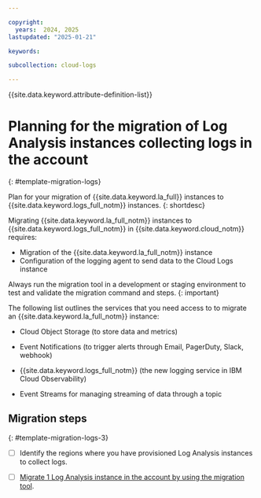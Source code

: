 ```yaml
---

copyright:
  years:  2024, 2025
lastupdated: "2025-01-21"

keywords:

subcollection: cloud-logs

---
```


{{site.data.keyword.attribute-definition-list}}

# Planning for the migration of Log Analysis instances collecting logs in the account
{: #template-migration-logs}

Plan for your migration of {{site.data.keyword.la_full}} instances to {{site.data.keyword.logs_full_notm}} instances.
{: shortdesc}


Migrating {{site.data.keyword.la_full_notm}} instances to {{site.data.keyword.logs_full_notm}} in {{site.data.keyword.cloud_notm}} requires:
- Migration of the {{site.data.keyword.la_full_notm}} instance
- Configuration of the logging agent to send data to the Cloud Logs instance


Always run the migration tool in a development or staging environment to test and validate the migration command and steps.
{: important}


The following list outlines the services that you need access to to migrate an {{site.data.keyword.la_full_notm}} instance:

- Cloud Object Storage (to store data and metrics)

- Event Notifications (to trigger alerts through Email, PagerDuty, Slack, webhook)

- {{site.data.keyword.logs_full_notm}} (the new logging service in IBM Cloud Observability)

- Event Streams for managing streaming of data through a topic 



## Migration steps
{: #template-migration-logs-3}

- [ ] Identify the regions where you have provisioned Log Analysis instances to collect logs.

- [ ] [Migrate 1 Log Analysis instance in the account by using the migration tool](/docs/cloud-logs?topic=cloud-logs-migration-tutorial-la).
